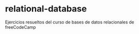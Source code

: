 # relational-database
Ejercicios resueltos del curso de bases de datos relacionales de freeCodeCamp
